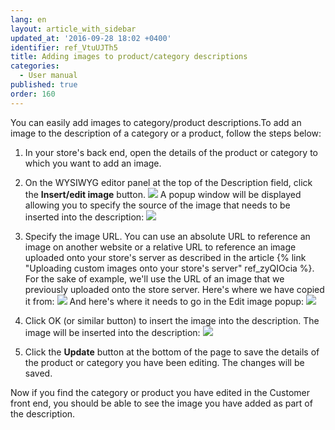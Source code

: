```yaml
---
lang: en
layout: article_with_sidebar
updated_at: '2016-09-28 18:02 +0400'
identifier: ref_VtuUJTh5
title: Adding images to product/category descriptions
categories:
  - User manual
published: true
order: 160
---
```



You can easily add images to category/product descriptions.To add an image to the description of a category or a product, follow the steps below:

1.  In your store's back end, open the details of the product or category to which you want to add an image. 
2.  On the WYSIWYG editor panel at the top of the Description field, click the **Insert/edit image** button.
    ![]({{site.baseurl}}/attachments/6389867/8717805.png)
    A popup window will be displayed allowing you to specify the source of the image that needs to be inserted into the description:
    ![]({{site.baseurl}}/attachments/6389867/8717806.png)
3.  Specify the image URL. You can use an absolute URL to reference an image on another website or a relative URL to reference an image uploaded onto your store's server as described in the article {% link "Uploading custom images onto your store's server" ref_zyQIOcia %}. For the sake of example, we'll use the URL of an image that we previously uploaded onto the store server. Here's where we have copied it from:
    ![]({{site.baseurl}}/attachments/6389867/8717799.png)
    And here's where it needs to go in the Edit image popup:
    ![]({{site.baseurl}}/attachments/6389867/8717807.png)
4.  Click OK (or similar button) to insert the image into the description. The image will be inserted into the description:
    ![]({{site.baseurl}}/attachments/6389867/8717808.png)

5.  Click the **Update** button at the bottom of the page to save the details of the product or category you have been editing. The changes will be saved. 

Now if you find the category or product you have edited in the Customer front end, you should be able to see the image you have added as part of the description.

